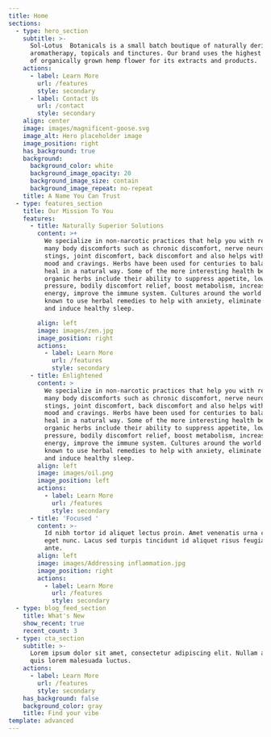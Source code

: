 ```yaml
---
title: Home
sections:
  - type: hero_section
    subtitle: >-
      Sol-Lotus  Botanicals is a small batch boutique of naturally derived
      aromatherapy, topicals and tinctures. Our brand uses the highest quality
      of organically grown hemp flower for its extracts and products.
    actions:
      - label: Learn More
        url: /features
        style: secondary
      - label: Contact Us
        url: /contact
        style: secondary
    align: center
    image: images/magnificent-goose.svg
    image_alt: Hero placeholder image
    image_position: right
    has_background: true
    background:
      background_color: white
      background_image_opacity: 20
      background_image_size: contain
      background_image_repeat: no-repeat
    title: A Name You Can Trust
  - type: features_section
    title: Our Mission To You
    features:
      - title: Naturally Superior Solutions
        content: >+
          We specialize in non-narcotic practices that help you with relieving
          many body discomforts such as chronic discomfort, nerve neuropathy
          stings, joint discomfort, back discomfort and also helps with your
          mood and cravings. Herbs have been used for centuries to balance and
          heal in a natural way. Some of the more interesting health benefits of
          organic herbs include their ability to suppress appetite, lower blood
          pressure, bodily discomfort relief, boost metabolism, increase sexual
          energy, improve the immune system. Cultures around the world have been
          known to use herbal remedies to help with anxiety, eliminate stress,
          and induce healthy sleep.

        align: left
        image: images/zen.jpg
        image_position: right
        actions:
          - label: Learn More
            url: /features
            style: secondary
      - title: Enlightened
        content: >
          We specialize in non-narcotic practices that help you with relieving
          many body discomforts such as chronic discomfort, nerve neuropathy
          stings, joint discomfort, back discomfort and also helps with your
          mood and cravings. Herbs have been used for centuries to balance and
          heal in a natural way. Some of the more interesting health benefits of
          organic herbs include their ability to suppress appetite, lower blood
          pressure, bodily discomfort relief, boost metabolism, increase sexual
          energy, improve the immune system. Cultures around the world have been
          known to use herbal remedies to help with anxiety, eliminate stress,
          and induce healthy sleep.
        align: left
        image: images/oil.png
        image_position: left
        actions:
          - label: Learn More
            url: /features
            style: secondary
      - title: 'Focused '
        content: >-
          Id nibh tortor id aliquet lectus proin. Amet venenatis urna cursus
          eget nunc. Lacus sed turpis tincidunt id aliquet risus feugiat in
          ante.
        align: left
        image: images/Addressing inflammation.jpg
        image_position: right
        actions:
          - label: Learn More
            url: /features
            style: secondary
  - type: blog_feed_section
    title: What's New
    show_recent: true
    recent_count: 3
  - type: cta_section
    subtitle: >-
      Lorem ipsum dolor sit amet, consectetur adipiscing elit. Nullam a metus
      quis lorem malesuada luctus.
    actions:
      - label: Learn More
        url: /features
        style: secondary
    has_background: false
    background_color: gray
    title: Find your vibe
template: advanced
---
```

